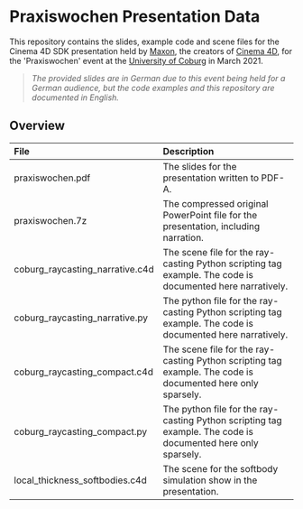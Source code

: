 # Praxiswochen Presentation Data

 This repository contains the slides, example code and scene files for the Cinema 4D SDK presentation held by [Maxon](https://www.maxon.net/en/), the creators of [Cinema 4D](https://www.maxon.net/en/cinema-4d), for the 'Praxiswochen' event at the [University of Coburg](https://www.hs-coburg.de/studium/bachelor/technik-informatik/visual-computing.html) in March 2021.
 
> *The provided slides are in German due to this event being held for a German audience, but the code examples and this repository are documented in English.*

## Overview

| File | Description |
| :- | :- |
| praxiswochen.pdf | The slides for the presentation written to PDF-A. |
| praxiswochen.7z | The compressed original PowerPoint file for the presentation, including narration.  |
| coburg_raycasting_narrative.c4d | The scene file for the ray-casting Python scripting tag example. The code is documented here narratively. |
| coburg_raycasting_narrative.py | The python file for the ray-casting Python scripting tag example. The code is documented here narratively. |
| coburg_raycasting_compact.c4d | The scene file for the ray-casting Python scripting tag example. The code is documented here only sparsely. |
| coburg_raycasting_compact.py | The python file for the ray-casting Python scripting tag example. The code is documented here only sparsely. |
| local_thickness_softbodies.c4d | The scene for the softbody simulation show in the presentation. |

